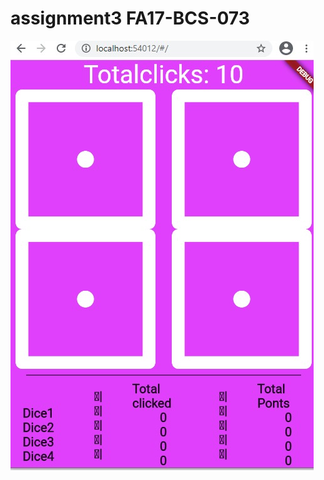 # assignment3 FA17-BCS-073

![1](https://github.com/Noman2343/assignment3/blob/main/screenshoot.jpeg)
